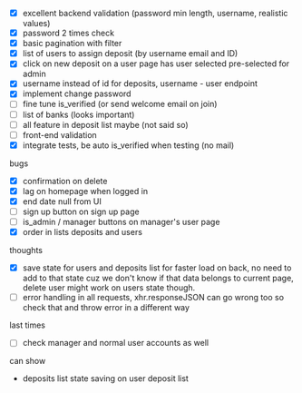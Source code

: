 - [x] excellent backend validation (password min length, username, realistic values)
- [x] password 2 times check
- [x] basic pagination with filter
- [x] list of users to assign deposit (by username email and ID)
- [x] click on new deposit on a user page has user selected pre-selected for admin
- [x] username instead of id for deposits, username - user endpoint
- [x] implement change password
- [ ] fine tune is_verified (or send welcome email on join)
- [ ] list of banks (looks important)
- [ ] all feature in deposit list maybe (not said so)
- [ ] front-end validation
- [x] integrate tests, be auto is_verified when testing (no mail)

bugs

- [x] confirmation on delete
- [x] lag on homepage when logged in
- [x] end date null from UI
- [ ] sign up button on sign up page
- [ ] is_admin / manager buttons on manager's user page
- [x] order in lists deposits and users

thoughts

- [x] save state for users and deposits list for faster load on back, no need to add to that state cuz we don't know if that data belongs to current page, delete user might work on users state though.
- [ ] error handling in all requests, xhr.responseJSON can go wrong too so check that and throw error in a different way

last times

- [ ] check manager and normal user accounts as well


can show

- deposits list state saving on user deposit list

